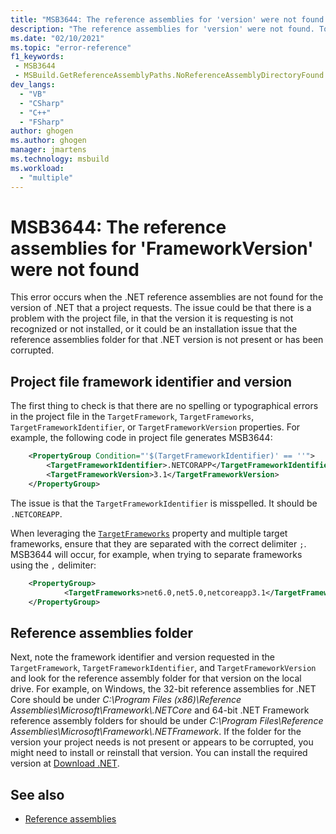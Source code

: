 ```yaml
---
title: "MSB3644: The reference assemblies for 'version' were not found."
description: "The reference assemblies for 'version' were not found. To resolve this, install the Developer Pack (SDK/Targeting Pack) for this framework version or retarget your application. You can download .NET Framework Developer Packs at https://aka.ms/msbuild/developerpacks"
ms.date: "02/10/2021"
ms.topic: "error-reference"
f1_keywords:
 - MSB3644
 - MSBuild.GetReferenceAssemblyPaths.NoReferenceAssemblyDirectoryFound
dev_langs:
  - "VB"
  - "CSharp"
  - "C++"
  - "FSharp"
author: ghogen
ms.author: ghogen
manager: jmartens
ms.technology: msbuild
ms.workload:
  - "multiple"
---
```

# MSB3644: The reference assemblies for 'FrameworkVersion' were not found

This error occurs when the .NET reference assemblies are not found for the version of .NET that a project requests. The issue could be that there is a problem with the project file, in that the version it is requesting is not recognized or not installed, or it could be an installation issue that the reference assemblies folder for that .NET version is not present or has been corrupted.

## Project file framework identifier and version

The first thing to check is that there are no spelling or typographical errors in the project file in the `TargetFramework`, `TargetFrameworks`, `TargetFrameworkIdentifier`, or `TargetFrameworkVersion` properties. For example, the following code in project file generates MSB3644:

```xml
	<PropertyGroup Condition="'$(TargetFrameworkIdentifier)' == ''">
		<TargetFrameworkIdentifier>.NETCORAPP</TargetFrameworkIdentifier>
		<TargetFrameworkVersion>3.1</TargetFrameworkVersion>
	</PropertyGroup>
```

The issue is that the `TargetFrameworkIdentifier` is misspelled. It should be `.NETCOREAPP`.

When leveraging the [`TargetFrameworks`](/dotnet/core/project-sdk/msbuild-props#targetframeworks) property and multiple target frameworks, ensure that they are separated with the correct delimiter `;`. MSB3644 will occur, for example, when trying to separate frameworks using the `,` delimiter:

```xml
	<PropertyGroup>
		    <TargetFrameworks>net6.0,net5.0,netcoreapp3.1</TargetFrameworks>
	</PropertyGroup>
```

## Reference assemblies folder

Next, note the framework identifier and version requested in the `TargetFramework`, `TargetFrameworkIdentifier`, and `TargetFrameworkVersion` and look for the reference assembly folder for that version on the local drive.  For example, on Windows, the 32-bit reference assemblies for .NET Core should be under *C:\Program Files (x86)\Reference Assemblies\Microsoft\Framework\\.NETCore* and 64-bit .NET Framework reference assembly folders for should be under *C:\Program Files\Reference Assemblies\Microsoft\Framework\\.NETFramework*. If the folder for the version your project needs is not present or appears to be corrupted, you might need to install or reinstall that version. You can install the required version at [Download .NET](https://dotnet.microsoft.com/download/).

## See also

- [Reference assemblies](/dotnet/standard/assembly/reference-assemblies)
